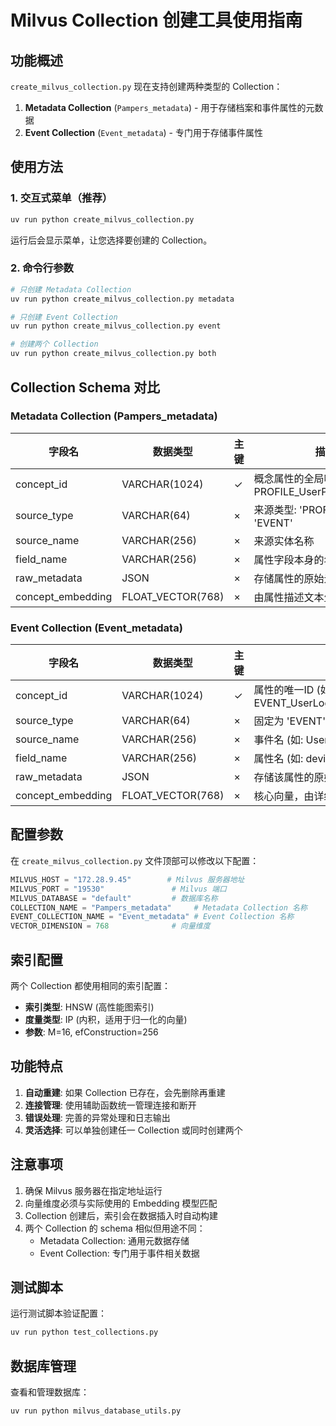 # Milvus Collection 创建工具使用指南

## 功能概述

`create_milvus_collection.py` 现在支持创建两种类型的 Collection：
1. **Metadata Collection** (`Pampers_metadata`) - 用于存储档案和事件属性的元数据
2. **Event Collection** (`Event_metadata`) - 专门用于存储事件属性

## 使用方法

### 1. 交互式菜单（推荐）
```bash
uv run python create_milvus_collection.py
```
运行后会显示菜单，让您选择要创建的 Collection。

### 2. 命令行参数
```bash
# 只创建 Metadata Collection
uv run python create_milvus_collection.py metadata

# 只创建 Event Collection
uv run python create_milvus_collection.py event

# 创建两个 Collection
uv run python create_milvus_collection.py both
```

## Collection Schema 对比

### Metadata Collection (Pampers_metadata)
| 字段名 | 数据类型 | 主键 | 描述 |
|--------|----------|------|------|
| concept_id | VARCHAR(1024) | ✓ | 概念属性的全局唯一ID (如: PROFILE_UserProfile_country) |
| source_type | VARCHAR(64) | × | 来源类型: 'PROFILE' 或 'EVENT' |
| source_name | VARCHAR(256) | × | 来源实体名称 |
| field_name | VARCHAR(256) | × | 属性字段本身的名称 |
| raw_metadata | JSON | × | 存储属性的原始元数据 |
| concept_embedding | FLOAT_VECTOR(768) | × | 由属性描述文本生成的语义向量 |

### Event Collection (Event_metadata)
| 字段名 | 数据类型 | 主键 | 描述 |
|--------|----------|------|------|
| concept_id | VARCHAR(1024) | ✓ | 属性的唯一ID (如: EVENT_UserLoginEvent_device_type) |
| source_type | VARCHAR(64) | × | 固定为 'EVENT' |
| source_name | VARCHAR(256) | × | 事件名 (如: UserLoginEvent) |
| field_name | VARCHAR(256) | × | 属性名 (如: device_type) |
| raw_metadata | JSON | × | 存储该属性的原始元数据 |
| concept_embedding | FLOAT_VECTOR(768) | × | 核心向量，由详细描述生成 |

## 配置参数

在 `create_milvus_collection.py` 文件顶部可以修改以下配置：

```python
MILVUS_HOST = "172.28.9.45"        # Milvus 服务器地址
MILVUS_PORT = "19530"               # Milvus 端口
MILVUS_DATABASE = "default"         # 数据库名称
COLLECTION_NAME = "Pampers_metadata"     # Metadata Collection 名称
EVENT_COLLECTION_NAME = "Event_metadata" # Event Collection 名称
VECTOR_DIMENSION = 768              # 向量维度
```

## 索引配置

两个 Collection 都使用相同的索引配置：
- **索引类型**: HNSW (高性能图索引)
- **度量类型**: IP (内积，适用于归一化的向量)
- **参数**: M=16, efConstruction=256

## 功能特点

1. **自动重建**: 如果 Collection 已存在，会先删除再重建
2. **连接管理**: 使用辅助函数统一管理连接和断开
3. **错误处理**: 完善的异常处理和日志输出
4. **灵活选择**: 可以单独创建任一 Collection 或同时创建两个

## 注意事项

1. 确保 Milvus 服务器在指定地址运行
2. 向量维度必须与实际使用的 Embedding 模型匹配
3. Collection 创建后，索引会在数据插入时自动构建
4. 两个 Collection 的 schema 相似但用途不同：
   - Metadata Collection: 通用元数据存储
   - Event Collection: 专门用于事件相关数据

## 测试脚本

运行测试脚本验证配置：
```bash
uv run python test_collections.py
```

## 数据库管理

查看和管理数据库：
```bash
uv run python milvus_database_utils.py
```
